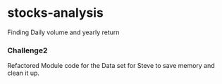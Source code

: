 # stocks-analysis
Finding Daily volume and yearly return
### Challenge2
Refactored Module code for the Data set for Steve to save memory and clean it up.
